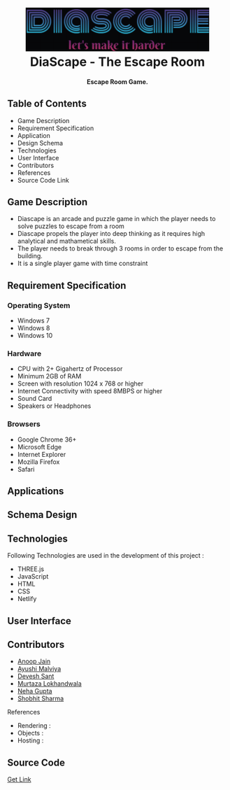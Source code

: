 <h1 align="center">
  <br>
  <a><img src="https://github.com/DiaScape/DiaScape/blob/master/logo.png" alt="spring boot"></a>
  <br>
  DiaScape - The Escape Room
  <br>
</h1>

<h4 align="center">Escape Room Game.</h4>


## Table of Contents ##
<ul>
  <li> Game Description </li>
  <li> Requirement Specification </li>
  <li> Application </li>
  <li> Design Schema </li>
  <li> Technologies </li>
  <li> User Interface </li>
  <li> Contributors </li>
  <li> References </li>
  <li> Source Code Link </li>
</ul>

## Game Description ##
<ul>
  <li> Diascape is an arcade and puzzle game in which the player needs to solve puzzles to escape from a room</li>
  <li> Diascape propels the player into deep thinking as it requires high analytical and mathametical skills.</li>
  <li> The player needs to break through 3 rooms in order to escape from the building.</li>
  <li> It is a single player game with time constraint</li>
</ul>

## Requirement Specification ##

<h3> Operating System </h3>
<ul>
  <li> Windows 7 </li>
  <li> Windows 8 </li>
  <li> Windows 10 </li>
</ul>

<h3> Hardware </h3>
<ul> 
  <li> CPU with 2+ Gigahertz of Processor </li>
  <li> Minimum 2GB of RAM </li>
  <li> Screen with resolution 1024 x 768 or higher </li>
  <li> Internet Connectivity with speed 8MBPS or higher </li>
  <li> Sound Card </li>
  <li> Speakers or Headphones </li>
</ul>

<h3> Browsers </h3>
<ul> 
  <li> Google Chrome 36+ </li>
  <li> Microsoft Edge  </li>
  <li> Internet Explorer </li>
  <li> Mozilla Firefox </li>
  <li> Safari </li>
</ul>

## Applications ##

## Schema Design ##

## Technologies ##

Following Technologies are used in the development of this project :

<ul> 
  <li> THREE.js </li>
  <li> JavaScript  </li>
  <li> HTML </li>
  <li> CSS </li>
  <li> Netlify </li>
</ul>

## User Interface ##

## Contributors ##

<ul>
  <li><a href="https://github.com/anoop-diaspark/">Anoop Jain</a></li>
  <li><a href="https://github.com/AyushiMalviya/">Ayushi Malviya</a></li>
  <li><a href="https://github.com/DeveshWebdunia/">Devesh Sant</a></li>
  <li><a href="https://github.com/murtazalokhandwala7424/">Murtaza Lokhandwala</a></li>
  <li><a href="https://github.com/nguptadiaspark243/">Neha Gupta </a></li>
  <li><a href="https://github.com/shobhitsharma380/">Shobhit Sharma</a></li>
</ul
  
## References ##

<ul>
  <li> Rendering : <a href="www.threejs.org"></a> </li>
  <li> Objects : <a href="www.sketchfab.com"></a> </li>
  <li> Hosting : <a href="www.netlify.com"></a> </li>
</ul>

## Source Code ##

<a href="https://github.com/DiaScape/DiaScape">Get Link</a>
